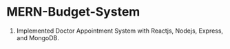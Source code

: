 # MERN-Budget-System

1. Implemented Doctor Appointment System with Reactjs, Nodejs, Express, and MongoDB.
